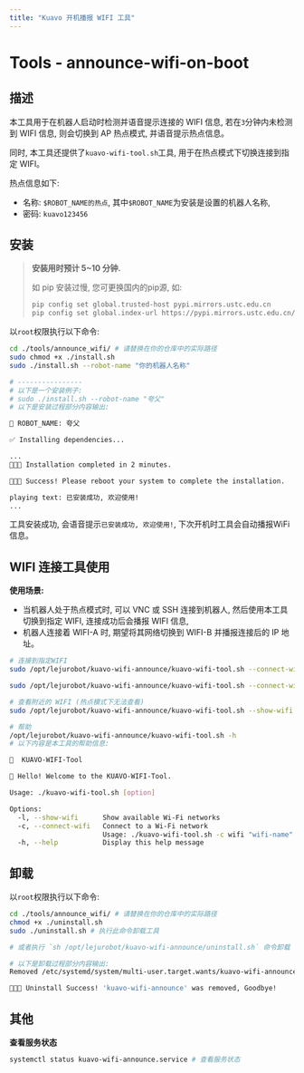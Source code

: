 ```yaml
---
title: "Kuavo 开机播报 WIFI 工具"
---
```


# Tools - announce-wifi-on-boot
## 描述
本工具用于在机器人启动时检测并语音提示连接的 WIFI 信息, 若在`3`分钟内未检测到 WIFI 信息, 则会切换到 AP 热点模式, 并语音提示热点信息。

同时, 本工具还提供了`kuavo-wifi-tool.sh`工具, 用于在热点模式下切换连接到指定 WIFI。

热点信息如下:
- 名称: `$ROBOT_NAME的热点`, 其中`$ROBOT_NAME`为安装是设置的机器人名称,
- 密码: `kuavo123456`

## 安装
> **安装用时预计 5~10 分钟.**
> 
> 如 pip 安装过慢, 您可更换国内的pip源, 如:
> ```bash
> pip config set global.trusted-host pypi.mirrors.ustc.edu.cn
> pip config set global.index-url https://pypi.mirrors.ustc.edu.cn/simple
> ```

以`root`权限执行以下命令:
```bash
cd ./tools/announce_wifi/ # 请替换在你的仓库中的实际路径
sudo chmod +x ./install.sh
sudo ./install.sh --robot-name "你的机器人名称"

# ----------------
# 以下是一个安装例子:
# sudo ./install.sh --robot-name "夸父"
# 以下是安装过程部分内容输出:

🤖 ROBOT_NAME: 夸父

✅ Installing dependencies...

...
🚀🚀🚀 Installation completed in 2 minutes.

🚀🚀🚀 Success! Please reboot your system to complete the installation.

playing text: 已安装成功, 欢迎使用!
...
```
工具安装成功, 会语音提示`已安装成功, 欢迎使用!`, 下次开机时工具会自动播报WiFi信息。

## WIFI 连接工具使用

**使用场景:**
- 当机器人处于热点模式时, 可以 VNC 或 SSH 连接到机器人, 然后使用本工具切换到指定 WIFI, 连接成功后会播报 WIFI 信息,
- 机器人连接着 WIFI-A 时, 期望将其网络切换到 WIFI-B 并播报连接后的 IP 地址。
```bash
# 连接到指定WIFI
sudo /opt/lejurobot/kuavo-wifi-announce/kuavo-wifi-tool.sh --connect-wifi wifi "WIFI名称" password "WIFI密码" # 需要提供密码的情况

sudo /opt/lejurobot/kuavo-wifi-announce/kuavo-wifi-tool.sh --connect-wifi wifi "WIFI名称" # 无密码的情况

# 查看附近的 WIFI (热点模式下无法查看)
sudo /opt/lejurobot/kuavo-wifi-announce/kuavo-wifi-tool.sh --show-wifi

# 帮助
/opt/lejurobot/kuavo-wifi-announce/kuavo-wifi-tool.sh -h
# 以下内容是本工具的帮助信息:

🤖  KUAVO-WIFI-Tool 

👋 Hello! Welcome to the KUAVO-WIFI-Tool.

Usage: ./kuavo-wifi-tool.sh [option]

Options:
  -l, --show-wifi      Show available Wi-Fi networks
  -c, --connect-wifi   Connect to a Wi-Fi network
                       Usage: ./kuavo-wifi-tool.sh -c wifi "wifi-name" password ["wifi-password"]
  -h, --help           Display this help message
```

## 卸载
以`root`权限执行以下命令:
```bash
cd ./tools/announce_wifi/ # 请替换在你的仓库中的实际路径
chmod +x ./uninstall.sh
sudo ./uninstall.sh # 执行此命令卸载工具

# 或者执行 `sh /opt/lejurobot/kuavo-wifi-announce/uninstall.sh` 命令卸载

# 以下是卸载过程部分内容输出:
Removed /etc/systemd/system/multi-user.target.wants/kuavo-wifi-announce.service.

👋👋👋 Uninstall Success! 'kuavo-wifi-announce' was removed, Goodbye!
```

## 其他
**查看服务状态**
```bash
systemctl status kuavo-wifi-announce.service # 查看服务状态
```